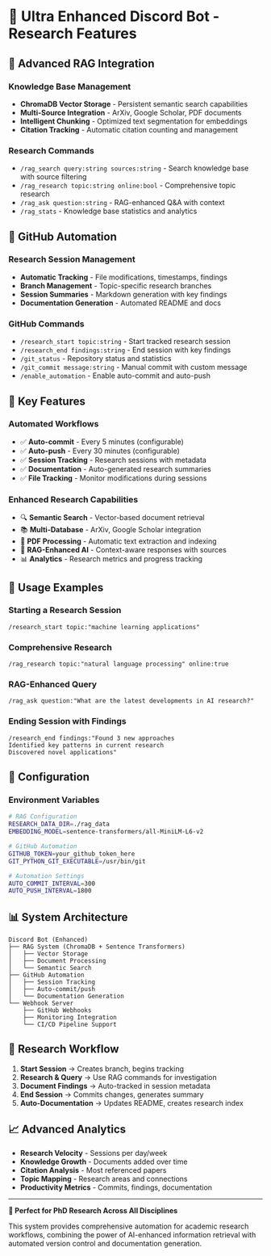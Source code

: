 # 🚀 Ultra Enhanced Discord Bot - Research Features

## 🎯 Advanced RAG Integration

### **Knowledge Base Management**
- **ChromaDB Vector Storage** - Persistent semantic search capabilities
- **Multi-Source Integration** - ArXiv, Google Scholar, PDF documents
- **Intelligent Chunking** - Optimized text segmentation for embeddings
- **Citation Tracking** - Automatic citation counting and management

### **Research Commands**
- `/rag_search query:string sources:string` - Search knowledge base with source filtering
- `/rag_research topic:string online:bool` - Comprehensive topic research
- `/rag_ask question:string` - RAG-enhanced Q&A with context
- `/rag_stats` - Knowledge base statistics and analytics

## 🔧 GitHub Automation

### **Research Session Management**
- **Automatic Tracking** - File modifications, timestamps, findings
- **Branch Management** - Topic-specific research branches
- **Session Summaries** - Markdown generation with key findings
- **Documentation Generation** - Automated README and docs

### **GitHub Commands**
- `/research_start topic:string` - Start tracked research session
- `/research_end findings:string` - End session with key findings
- `/git_status` - Repository status and statistics
- `/git_commit message:string` - Manual commit with custom message
- `/enable_automation` - Enable auto-commit and auto-push

## 🎯 Key Features

### **Automated Workflows**
- ✅ **Auto-commit** - Every 5 minutes (configurable)
- ✅ **Auto-push** - Every 30 minutes (configurable)  
- ✅ **Session Tracking** - Research sessions with metadata
- ✅ **Documentation** - Auto-generated research summaries
- ✅ **File Tracking** - Monitor modifications during sessions

### **Enhanced Research Capabilities**
- 🔍 **Semantic Search** - Vector-based document retrieval
- 📚 **Multi-Database** - ArXiv, Google Scholar integration
- 📄 **PDF Processing** - Automatic text extraction and indexing
- 🤖 **RAG-Enhanced AI** - Context-aware responses with sources
- 📊 **Analytics** - Research metrics and progress tracking

## 🚀 Usage Examples

### Starting a Research Session
```
/research_start topic:"machine learning applications"
```

### Comprehensive Research
```
/rag_research topic:"natural language processing" online:true
```

### RAG-Enhanced Query
```
/rag_ask question:"What are the latest developments in AI research?"
```

### Ending Session with Findings
```
/research_end findings:"Found 3 new approaches
Identified key patterns in current research
Discovered novel applications"
```

## 🔧 Configuration

### Environment Variables
```bash
# RAG Configuration
RESEARCH_DATA_DIR=./rag_data
EMBEDDING_MODEL=sentence-transformers/all-MiniLM-L6-v2

# GitHub Automation  
GITHUB_TOKEN=your_github_token_here
GIT_PYTHON_GIT_EXECUTABLE=/usr/bin/git

# Automation Settings
AUTO_COMMIT_INTERVAL=300
AUTO_PUSH_INTERVAL=1800
```

## 📊 System Architecture

```
Discord Bot (Enhanced)
├── RAG System (ChromaDB + Sentence Transformers)
│   ├── Vector Storage
│   ├── Document Processing
│   └── Semantic Search
├── GitHub Automation
│   ├── Session Tracking
│   ├── Auto-commit/push
│   └── Documentation Generation
└── Webhook Server
    ├── GitHub Webhooks
    ├── Monitoring Integration
    └── CI/CD Pipeline Support
```

## 🎯 Research Workflow

1. **Start Session** → Creates branch, begins tracking
2. **Research & Query** → Use RAG commands for investigation
3. **Document Findings** → Auto-tracked in session metadata
4. **End Session** → Commits changes, generates summary
5. **Auto-Documentation** → Updates README, creates research index

## 📈 Advanced Analytics

- **Research Velocity** - Sessions per day/week
- **Knowledge Growth** - Documents added over time
- **Citation Analysis** - Most referenced papers
- **Topic Mapping** - Research areas and connections
- **Productivity Metrics** - Commits, findings, documentation

---

**🔬 Perfect for PhD Research Across All Disciplines**

This system provides comprehensive automation for academic research workflows, combining the power of AI-enhanced information retrieval with automated version control and documentation generation.
